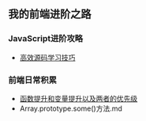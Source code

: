 ## 我的前端进阶之路
### JavaScript进阶攻略
* [高效源码学习技巧](JavaScript进阶攻略/高效源码学习技巧.md)
### 前端日常积累
* [函数提升和变量提升以及两者的优先级](前端日常积累/函数提升和变量提升以及两者的优先级.md)
* Array.prototype.some()方法.md